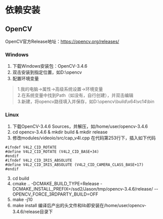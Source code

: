# 依赖安装

## OpenCV
OpenCV官方Release地址：https://opencv.org/releases/

### Windows

1. 下载Windows安装包：OpenCV-3.4.6
2. 双击安装到指定位置，如D:\opencv
3. 配置环境变量  
> 1.我的电脑->属性->高级系统设置->环境变量  
> 2.在系统变量中找到Path（如没有，自行创建），并双击编辑  
> 3.新建，将opencv路径填入并保存，如D:\opencv\build\x64\vc14\bin  

### Linux
1. 下载OpenCV-3.4.6 Sources，并解压，如/home/user/opencv-3.4.6
2. cd opencv-3.4.6 & mkdir build & mkdir release
3. 修改modules/videoio/src/cap_v4l.cpp 在代码第253行下，插入如下代码
```
#ifndef V4L2_CID_ROTATE
#define V4L2_CID_ROTATE (V4L2_CID_BASE+34)
#endif
#ifndef V4L2_CID_IRIS_ABSOLUTE
#define V4L2_CID_IRIS_ABSOLUTE (V4L2_CID_CAMERA_CLASS_BASE+17)
#endif
```
3. cd build
4. cmake .. -DCMAKE_BUILD_TYPE=Release -DCMAKE_INSTALL_PREFIX=/ssd2/Jason/tmp/opencv-3.4.6/release/ --OPENCV_FORCE_3RDPARTY_BUILD=OFF
5. make -j10
6. make install
编译后产出的头文件和lib即安装在/home/user/opencv-3.4.6/release目录下
